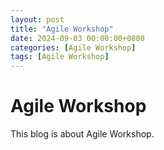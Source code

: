 ```yaml
---
layout: post
title: "Agile Workshop"
date: 2024-09-03 00:00:00+0800
categories: [Agile Workshop]
tags: [Agile Workshop]
---
```


# Agile Workshop

This blog is about Agile Workshop.